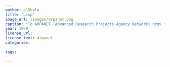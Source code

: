 ```yaml
---
author: p15bala
title: "Lisp"
image_url: /images/arpanet.png
caption: "Το ARPANET (Advanced Research Projects Agency Network) ήταν το πρώτο στον κόσμο δίκτυο μεταγωγής πακέτου και το δίκτυο πυρήνας ενός συνόλου που θα συνέθετε το παγκόσμιο Διαδίκτυο (internet). Το δίκτυο χρηματοδοτήθηκε από το Γραφείο ερευνών Αμύνης (Defense Advanced Research Projects Agency (DARPA)) του Υπουργείο Άμυνας των Ηνωμένων Πολιτειών για χρήση στα πανεπιστήμια και εργαστήρια ερευνών στις Η.Π.Α.. Η μεταγωγή πακέτων του ARPANET βασίστηκε σε σχέδια του Lawrence Roberts του εργαστηρίου 'Lincoln Laboratory'." 
year: 1969 
license_url: 
license_text: Arpanet
categories:
  
tags:
  
---
```


